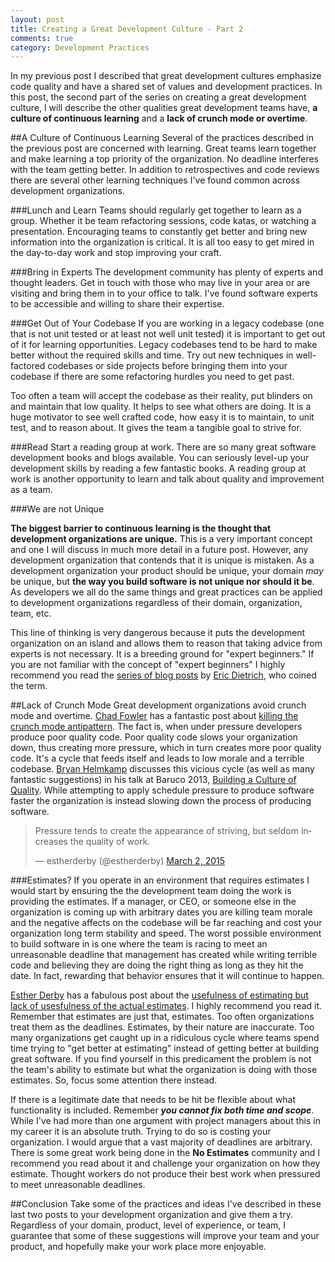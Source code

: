 ```yaml
---
layout: post
title: Creating a Great Development Culture - Part 2
comments: true
category: Development Practices
---
```

In my previous post I described that great development cultures emphasize code quality and have a shared set of values and development practices. In this post, the second part of the series on creating a great development culture, I will describe the other qualities great development teams have, **a culture of continuous learning** and a **lack of crunch mode or overtime**.

<!--more-->

##A Culture of Continuous Learning
Several of the practices described in the previous post are concerned with learning. Great teams learn together and make learning a top priority of the organization. No deadline interferes with the team getting better. In addition to retrospectives and code reviews there are several other learning techniques I've found common across development organizations.

###Lunch and Learn
Teams should regularly get together to learn as a group. Whether it be team refactoring sessions, code katas, or watching a presentation. Encouraging teams to constantly get better and bring new information into the organization is critical. It is all too easy to get mired in the day-to-day work and stop improving your craft.

###Bring in Experts 
The development community has plenty of experts and thought leaders. Get in touch with those who may live in your area or are visiting and bring them in to your office to talk. I've found software experts to be accessible and willing to share their expertise.

###Get Out of Your Codebase
If you are working in a legacy codebase (one that is not unit tested or at least not well unit tested) it is important to get out of it for learning opportunities. Legacy codebases tend to be hard to make better without the required skills and time. Try out new techniques in well-factored codebases or side projects before bringing them into your codebase if there are some refactoring hurdles you need to get past. 

Too often a team will accept the codebase as their reality, put blinders on and maintain that low quality. It helps to see what others are doing. It is a huge motivator to see well crafted code, how easy it is to maintain, to unit test, and to reason about. It gives the team a tangible goal to strive for.

###Read
Start a reading group at work. There are so many great software development books and blogs available. You can seriously level-up your development skills by reading a few fantastic books. A reading group at work is another opportunity to learn and talk about quality and improvement as a team.

###We are not Unique

**The biggest barrier to continuous learning is the thought that development organizations are unique.** This is a very important concept and one I will discuss in much more detail in a future post. However, any development organization that contends that it is unique is mistaken. As a development organization your product should be unique, your domain *may* be unique, but **the way you build software is not unique nor should it be**. As developers we all do the same things and great practices can be applied to development organizations regardless of their domain, organization, team, etc. 

This line of thinking is very dangerous because it puts the development organization on an island and allows them to reason that taking advice from experts is not necessary. It is a breeding ground for "expert beginners." If you are not familiar with the concept of "expert beginners" I highly recommend you read the [series of blog posts](http://www.daedtech.com/tag/expert-beginner) by [Eric Dietrich](http://www.daedtech.com/blog "Eric Dietrich's Blog"), who coined the term.

##Lack of Crunch Mode
Great development organizations avoid crunch mode and overtime. [Chad Fowler](http://chadfowler.com/ "Chad Fowler's website") has a fantastic post about [killing the crunch mode antipattern](http://chadfowler.com/blog/2014/01/22/the-crunch-mode-antipattern/). The fact is, when under pressure developers produce poor quality code. Poor quality code slows your organization down, thus creating more pressure, which in turn creates more poor quality code. It's a cycle that feeds itself and leads to low morale and a terrible codebase. [Bryan Helmkamp](https://twitter.com/brynary "Bryan Helmkamp's Twitter Account")
discusses this vicious cycle (as well as many fantastic suggestions) in his talk at Baruco 2013, [Building a Culture of Quality](https://www.youtube.com/watch?v=Jsi1YTkXwxA). While attempting to apply schedule pressure to produce software faster the organization is instead slowing down the process of producing software. 
<blockquote class="twitter-tweet" lang="en"><p>Pressure tends to create the appearance of striving, but seldom increases the quality of work.</p>&mdash; estherderby (@estherderby) <a href="https://twitter.com/estherderby/status/572402741282152449">March 2, 2015</a></blockquote>
<script async src="//platform.twitter.com/widgets.js" charset="utf-8"></script>

###Estimates?
If you operate in an environment that requires estimates I would start by ensuring the the development team doing the work is providing the estimates. If a manager, or CEO, or someone else in the organization is coming up with arbitrary dates you are killing team morale and the negative affects on the codebase will be far reaching and cost your organization long term stability and speed. The worst possible environment to build software in is one where the team is racing to meet an unreasonable deadline that management has created while writing terrible code and believing they are doing the right thing as long as they hit the date. In fact, rewarding that behavior ensures that it will continue to happen.

[Esther Derby](http://www.estherderby.com/ "Esther Derby's website") has a fabulous post about the [usefulness of estimating but lack of usesfulness of the actual estimates](http://www.estherderby.com/2012/03/estimating-is-often-helpful-estimates-are-often-not.html). I highly recommend you read it. Remember that estimates are just that, estimates. Too often organizations treat them as the deadlines. Estimates, by their nature are inaccurate. Too many organizations get caught up in a  ridiculous cycle where teams spend time trying to "get better at estimating" instead of getting better at building great software. If you find yourself in this predicament the problem is not the team's ability to estimate but what the organization is doing with those estimates. So, focus some attention there instead.

If there is a legitimate date that needs to be hit be flexible about what functionality is included. Remember **_you cannot fix both time and scope_**. While I've had more than one argument with project managers about this in my career it is an absolute truth. Trying to do so is costing your organization. I would argue that a vast majority of deadlines are arbitrary. There is some great work being done in the **No Estimates** community and I recommend you read about it and challenge your organization on how they estimate. Thought workers do not produce their best work when pressured to meet unreasonable deadlines. 

##Conclusion
Take some of the practices and ideas I've described in these last two posts to your development organization and give them a try. Regardless of your domain, product, level of experience, or team, I guarantee that some of these suggestions will improve your team and your product, and hopefully make your work place more enjoyable.
